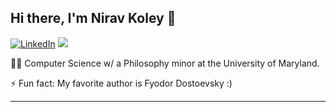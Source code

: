 
## Hi there, I'm Nirav Koley 👋 </br> 

[![LinkedIn](https://img.shields.io/badge/LinkedIn-%230077B5.svg?logo=linkedin&logoColor=white)](https://linkedin.com/in/nirav-koley) ![](https://komarev.com/ghpvc/?username=n-kly)

👨‍🎓 Computer Science w/ a Philosophy minor at the University of Maryland.

⚡ Fun fact: My favorite author is Fyodor Dostoevsky :)

---
